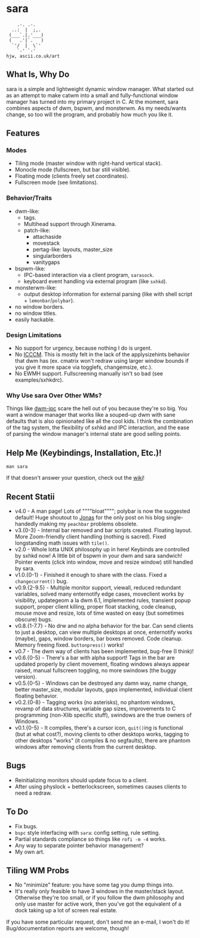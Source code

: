 sara
=====

        .-. .-.
      ..:  |  ;,.
     (___`.|.'___)
     (   .'|`.   )
      `'/  |  \`'
        `-' `-'                                                                    hjw, ascii.co.uk/art 
What Is, Why Do
-------
sara is a simple and lightweight dynamic window manager. What started out as an attempt to make catwm into a small and fully-functional window manager has turned into my primary project in C. At the moment, sara combines aspects of dwm, bspwm, and monsterwm. As my needs/wants change, so too will the program, and probably how much you like it.

Features
-----
### Modes
* Tiling mode (master window with right-hand vertical stack).
* Monocle mode (fullscreen, but bar still visible).
* Floating mode (clients freely set coordinates).
* Fullscreen mode (see limitations).

### Behavior/Traits
* dwm-like:
	* tags.
	* Multihead support through Xinerama.
	* patch-like:
		* attachaside
		* movestack
		* pertag-like: layouts, master_size
		* singularborders
		* vanitygaps
* bspwm-like:
	* IPC-based interaction via a client program, `sarasock`.
	* keyboard event handling via external program (like `sxhkd`).
* monsterwm-like:
	* output desktop information for external parsing (like with shell script + `lemonbar`/`polybar`).
* no window borders.
* no window titles.
* easily hackable.

### Design Limitations
* No support for urgency, because nothing I do is urgent.
* No [ICCCM](https://web.archive.org/web/20190617214524/https://raw.githubusercontent.com/kfish/xsel/1a1c5edf0dc129055f7764c666da2dd468df6016/rant.txt). This is mostly felt in the lack of the applysizehints behavior that dwm has (ex. cmatrix won't redraw using larger window bounds if you give it more space via togglefs, changemsize, etc.).
* No EWMH support. Fullscreening manually isn't so bad (see examples/sxhkdrc).

### Why Use sara Over Other WMs?

Things like [dwm-ipc](https://github.com/mihirlad55/dwm-ipc) scare the hell out of you because they're so big. You want a window manager that works like a souped-up dwm with sane defaults that is also opinionated like all the cool kids. I think the combination of the tag system, the flexibility of sxhkd and IPC interaction, and the ease of parsing the window manager's internal state are good selling points.

Help Me (Keybindings, Installation, Etc.)!
-------------------------------------------
`man sara`

If that doesn't answer your question, check out the [wiki](https://github.com/gitluin/sara/wiki)!

Recent Statii
------
 * v4.0		- A man page! Lots of """"bloat""""; polybar is now the suggested default! Huge shoutout to [Jonas](https://jonas-langlotz.de/2020/10/05/polybar-on-dwm) for the only post on his blog single-handedly making my `peachbar` problems obsolete.
 * v3.{0-3}	- Internal bar removed and bar scripts created. Floating layout. More Zoom-friendly client handling (nothing is sacred). Fixed longstanding math issues with `tile()`.
 * v2.0		- Whole lotta UNIX philosophy up in here! Keybinds are controlled by sxhkd now! A little bit of bspwm in your dwm and sara sandwich! Pointer events (click into window, move and resize window) still handled by sara.
 * v1.0.{0-1} 	- Finished it enough to share with the class. Fixed a `changecurrent()` bug.
 * v0.9.{2-9.5}	- Multiple monitor support, viewall, reduced redundant variables, solved many enternotify edge cases, moveclient works by visibility, updategeom a la dwm 6.1, implemented rules, transient popup support, proper client killing, proper float stacking, code cleanup, mouse move and resize, lots of time wasted on easy (but sometimes obscure) bugs.
 * v0.8.{1-7.7} - No drw and no alpha behavior for the bar. Can send clients to just a desktop, can view multiple desktops at once, enternotify works (maybe), gaps, window borders, bar boxes removed. Code cleanup. Memory freeing fixed. `buttonpress()` works!
 * v0.7		- The dwm way of clients has been implemented, bug-free (I think)!
 * v0.6.{0-5}	- There's a bar with alpha support! Tags in the bar are updated properly by client movement, floating windows always appear raised, manual fullscreen toggling, no more swindows (the buggy version).
 * v0.5.{0-5}	- Windows can be destroyed any damn way, name change, better master_size, modular layouts, gaps implemented, individual client floating behavior.
 * v0.2.{0-8}	- Tagging works (no asterisks), no phantom windows, revamp of data structures, variable gap sizes, improvements to C programming (non-Xlib specific stuff), swindows are the true owners of Windows.
 * v0.1.{0-5}	- It compiles, there's a cursor icon, `quit()`ing is functional (but at what cost?), moving clients to other desktops works, tagging to other desktops "works" (it compiles & no segfaults), there are phantom windows after removing clients from the current desktop.

Bugs
----
 * Reinitializing monitors should update focus to a client.
 * After using physlock + betterlockscreen, sometimes causes clients to need a redraw.

To Do
----
 * Fix bugs.
 * `bspc` style interfacing with `sara`: config setting, rule setting.
 * Partial standards compliance so things like `rofi -m -4` works.
 * Any way to separate pointer behavior management?
 * My own art.

Tiling WM Probs
----
 * No "minimize" feature: you have some tag you dump things into.
 * It's really only feasible to have 3 windows in the master/stack layout. Otherwise they're too small, or if you follow the dwm philosophy and only use master for active work, then you've got the equivalent of a dock taking up a lot of screen real estate.

If you have some particular request, don't send me an e-mail, I won't do it! Bug/documentation reports are welcome, though!
